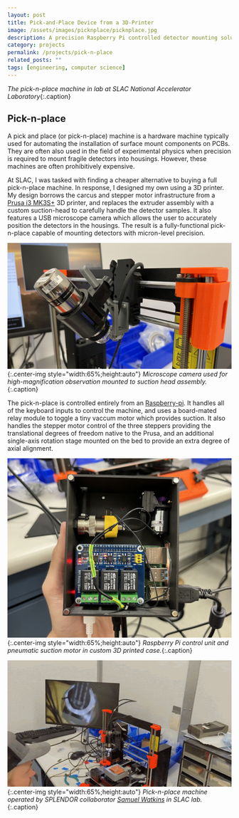 ```yaml
---
layout: post
title: Pick-and-Place Device from a 3D-Printer
image: /assets/images/picknplace/picknplace.jpg
description: A precision Raspberry Pi controlled detector mounting solution reverse-engineered from a 3D printer.
category: projects
permalink: /projects/pick-n-place
related_posts: ""
tags: [engineering, computer science]
---
```

*The pick-n-place machine in lab at SLAC National Accelerator Laboratory*{:.caption}

## Pick-n-place

A pick and place (or pick-n-place) machine is a hardware machine typically used for automating the installation of surface mount components on PCBs. They are often also used in the field of experimental physics when precision is required to mount fragile detectors into housings. However, these machines are often prohibitively expensive.

At SLAC, I was tasked with finding a cheaper alternative to buying a full pick-n-place machine. In response, I designed my own using a 3D printer. My design borrows the carcus and stepper motor infrastructure from a [Prusa i3 MK3S+](https://www.prusa3d.com/product/original-prusa-i3-mk3s-3d-printer-3/) 3D printer, and replaces the extruder assembly with a custom suction-head to carefully handle the detector samples. It also features a USB microscope camera which allows the user to accurately position the detectors in the housings. The result is a fully-functional pick-n-place capable of mounting detectors with micron-level precision.

![camera](/assets/images/picknplace/camera.jpg){:.center-img style="width:65%;height:auto"}
*Microscope camera used for high-magnification observation mounted to suction head assembly.*{:.caption}

The pick-n-place is controlled entirely from an [Raspberry-pi](https://www.raspberrypi.org/). It handles all of the keyboard inputs to control the machine, and uses a board-mated relay module to toggle a tiny vaccum motor which provides suction. It also handles the stepper motor control of the three steppers providing the translational degrees of freedom native to the Prusa, and an additional single-axis rotation stage mounted on the bed to provide an extra degree of axial alignment.

![electronics](/assets/images/picknplace/electronics.jpg){:.center-img style="width:65%;height:auto"}
*Raspberry Pi control unit and pneumatic suction motor in custom 3D printed case.*{:.caption}

![Animation loading...](/assets/images/picknplace/animation.gif){:.center-img style="width:65%;height:auto"}
*Pick-n-place machine operated by SPLENDOR collaborator [Samuel Watkins](https://slwatkins.com/about/) in SLAC lab.*{:.caption}